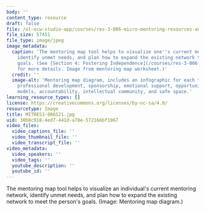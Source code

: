 ```yaml
---
body: ''
content_type: resource
draft: false
file: /ol-ocw-studio-app/courses/res-3-006-micro-mentoring-resources-and-materials-science-curriculum-spring-2021/mitres3-006s21.jpg
file_size: 57451
file_type: image/jpeg
image_metadata:
  caption: 'The mentoring map tool helps to visualize one''s current mentoring network,
    identify unmet needs, and plan how to expand the existing network to meet one''s
    goals. (See [Section 4: Fostering Independence](/courses/res-3-006-micro-mentoring-resources-and-materials-science-curriculum-spring-2021/pages/section-4-fostering-independence/)
    for more details. Image from mentoring map worksheet.)'
  credit: ''
  image-alt: 'Mentoring map diagram, includes an infographic for each thread: feedback,
    professional development, sponsorship, emotional support, opportunities, role
    models, accountability, intellectual community, and safe space.'
learning_resource_types: []
license: https://creativecommons.org/licenses/by-nc-sa/4.0/
resourcetype: Image
title: MITRES3-006S21.jpg
uid: 30b8c918-4ed7-441d-a78e-572166bf1967
video_files:
  video_captions_file: ''
  video_thumbnail_file: ''
  video_transcript_file: ''
video_metadata:
  video_speakers: ''
  video_tags: ''
  youtube_description: ''
  youtube_id: ''
---
```

The mentoring map tool helps to visualize an individual's current mentoring network, identify unmet needs, and plan how to expand the existing network to meet the person's goals. (Image: Mentoring map diagram.)